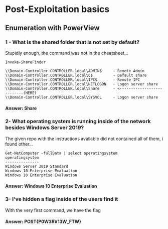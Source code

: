 # Post-Exploitation basics


## Enumeration with PowerView

### 1 - What is the shared folder that is not set by default?

Stupidly enough, the command was not in the cheatsheet... 

```
Invoke-ShareFinder

\\Domain-Controller.CONTROLLER.local\ADMIN$     - Remote Admin
\\Domain-Controller.CONTROLLER.local\C$         - Default share
\\Domain-Controller.CONTROLLER.local\IPC$       - Remote IPC
\\Domain-Controller.CONTROLLER.local\NETLOGON   - Logon server share
\\Domain-Controller.CONTROLLER.local\Share      - <---------------------------(HERE)
\\Domain-Controller.CONTROLLER.local\SYSVOL     - Logon server share
```
#### Answer: Share

### 2- What operating system is running inside of the network besides Windows Server 2019?
The given repo with the instructions available did not contained all of them, i found other... <br>

```
Get-NetComputer -fullData | select operatingsystem
operatingsystem
---------------
Windows Server 2019 Standard
Windows 10 Enterprise Evaluation
Windows 10 Enterprise Evaluation
```

#### Answer:  Windows 10 Enterprise Evaluation

### 3- I've hidden a flag inside of the users find it

With the very first command, we have the flag

#### Answer: POST{P0W3RV13W_FTW}


